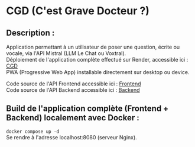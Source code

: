 # CGD (C'est Grave Docteur ?)

Description :
-------------

Application permettant à un utilisateur de poser une question, écrite ou vocale, via l'API Mistral (LLM Le Chat ou Voxtral).  
Déploiement de l'application complète effectué sur Render, accessible ici : [CGD](https://cgd-svelte.onrender.com)  
PWA (Progressive Web App) installable directement sur desktop ou device.

Code source de l'API Frontend accessible ici : [Frontend](https://github.com/Alesque5962/cgd-svelte)  
Code source de l'API Backend accessible ici : [Backend](https://github.com/Alesque5962/cgd-fastapi)  

Build de l'application complète (Frontend + Backend) localement avec Docker :
-----------------------------------------------------------------------------

`docker compose up -d`  
Se rendre à l'adresse localhost:8080 (serveur Nginx).  
